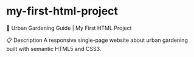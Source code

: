 # my-first-html-project

🌱 Urban Gardening Guide | My First HTML Project


 📋 Description
A responsive single-page website about urban gardening built with semantic HTML5 and CSS3.



